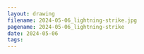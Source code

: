 ```yaml
---
layout: drawing
filename: 2024-05-06_lightning-strike.jpg
pagename: 2024-05-06_lightning-strike
date: 2024-05-06
tags:
---
```

